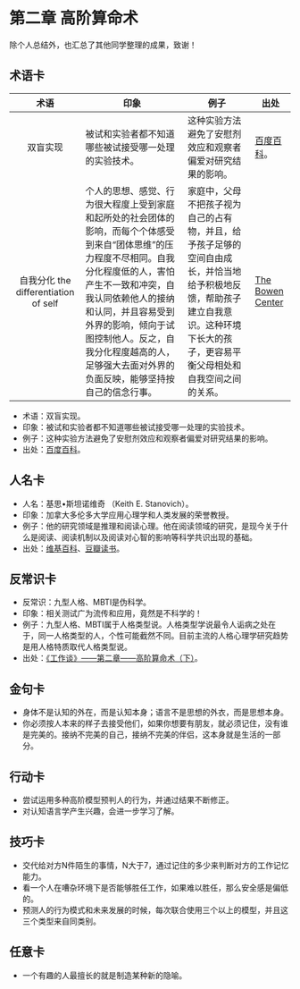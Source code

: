 # 第二章 高阶算命术
除个人总结外，也汇总了其他同学整理的成果，致谢！
## 术语卡
|术语|印象|例子|出处|
|:---:|---|---|---|
|双盲实现|被试和实验者都不知道哪些被试接受哪一处理的实验技术。|这种实验方法避免了安慰剂效应和观察者偏爱对研究结果的影响。|[百度百科](http://baike.baidu.com/link?url=MZx_nCueuGyPHrOIlw4nfsFDLOGPvfGmkgsTzkHeNeQktW74vT_lgGTYG8bXblORkwfDHGY7o5ZYEP4ec3BNSWPyEaFrhGBdcG9XRf1qbacaXfzhDUxzuVB1pKmbFf8P)。|
|自我分化 the differentiation of self|个人的思想、感觉、行为很大程度上受到家庭和起所处的社会团体的影响，而每个个体感受到来自“团体思维”的压力程度不尽相同。自我分化程度低的人，害怕产生不一致和冲突，自我认同依赖他人的接纳和认同，并且容易受到外界的影响，倾向于试图控制他人。反之，自我分化程度越高的人，足够强大去面对外界的负面反映，能够坚持按自己的信念行事。|家庭中，父母不把孩子视为自己的占有物，并且，给予孩子足够的空间自由成长，并恰当地给予积极地反馈，帮助孩子建立自我意识。这种环境下长大的孩子，更容易平衡父母相处和自我空间之间的关系。|[The Bowen Center](http://www.thebowencenter.org/theory/eight-concepts/)|
- 术语：双盲实现。
- 印象：被试和实验者都不知道哪些被试接受哪一处理的实验技术。
- 例子：这种实验方法避免了安慰剂效应和观察者偏爱对研究结果的影响。
- 出处：[百度百科](http://baike.baidu.com/link?url=MZx_nCueuGyPHrOIlw4nfsFDLOGPvfGmkgsTzkHeNeQktW74vT_lgGTYG8bXblORkwfDHGY7o5ZYEP4ec3BNSWPyEaFrhGBdcG9XRf1qbacaXfzhDUxzuVB1pKmbFf8P)。

## 人名卡
- 人名：基思•斯坦诺维奇 （Keith E. Stanovich）。
- 印象：加拿大多伦多大学应用心理学和人类发展的荣誉教授。
- 例子：他的研究领域是推理和阅读心理。他在阅读领域的研究，是现今关于什么是阅读、阅读机制以及阅读对心智的影响等科学共识出现的基础。
- 出处：[维基百科](https://en.wikipedia.org/wiki/Keith_Stanovich)、[豆瓣读书](https://book.douban.com/subject/26605978/)。

## 反常识卡
- 反常识：九型人格、MBTI是伪科学。
- 印象：相关测试广为流传和应用，竟然是不科学的！
- 例子：九型人格、MBTI属于人格类型说。人格类型学说最令人诟病之处在于，同一人格类型的人，个性可能截然不同。目前主流的人格心理学研究趋势是用人格特质取代人格类型说。
- 出处：[《工作谈》——第二章——高阶算命术（下）](http://mp.weixin.qq.com/s?__biz=MzA3MzM0MjUyMQ==&mid=2652149187&idx=1&sn=3d0033f7533442281e3b840146ec8faa&mpshare=1&scene=23&srcid=1029LGALd9jlSLE97ZDeklXX#rd)。

## 金句卡
- 身体不是认知的外在，而是认知本身；语言不是思想的外衣，而是思想本身。
- 你必须按人本来的样子去接受他们，如果你想要有朋友，就必须记住，没有谁是完美的。接纳不完美的自己，接纳不完美的伴侣，这本身就是生活的一部分。

## 行动卡
- 尝试运用多种高阶模型预判人的行为，并通过结果不断修正。
- 对认知语言学产生兴趣，会进一步学习了解。

## 技巧卡
- 交代给对方N件陌生的事情，N大于7，通过记住的多少来判断对方的工作记忆能力。
- 看一个人在嘈杂环境下是否能够胜任工作，如果难以胜任，那么安全感是偏低的。
- 预测人的行为模式和未来发展的时候，每次联合使用三个以上的模型，并且这三个类型来自同类别。

## 任意卡
- 一个有趣的人最擅长的就是制造某种新的隐喻。
